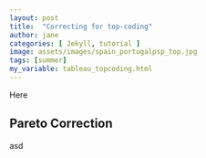 ```yaml
---
layout: post
title:  "Correcting for top-coding"
author: jane
categories: [ Jekyll, tutorial ]
image: assets/images/spain_portugalpsp_top.jpg
tags: [summer]
my_variable: tableau_topcoding.html
---
```


Here


## Pareto Correction
asd
